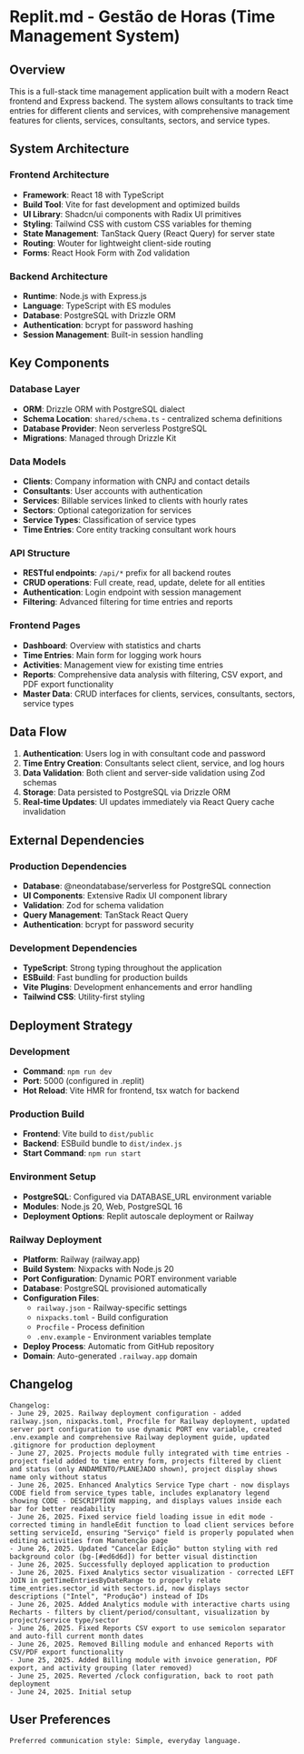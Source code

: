 # Replit.md - Gestão de Horas (Time Management System)

## Overview

This is a full-stack time management application built with a modern React frontend and Express backend. The system allows consultants to track time entries for different clients and services, with comprehensive management features for clients, services, consultants, sectors, and service types.

## System Architecture

### Frontend Architecture
- **Framework**: React 18 with TypeScript
- **Build Tool**: Vite for fast development and optimized builds
- **UI Library**: Shadcn/ui components with Radix UI primitives
- **Styling**: Tailwind CSS with custom CSS variables for theming
- **State Management**: TanStack Query (React Query) for server state
- **Routing**: Wouter for lightweight client-side routing
- **Forms**: React Hook Form with Zod validation

### Backend Architecture
- **Runtime**: Node.js with Express.js
- **Language**: TypeScript with ES modules
- **Database**: PostgreSQL with Drizzle ORM
- **Authentication**: bcrypt for password hashing
- **Session Management**: Built-in session handling

## Key Components

### Database Layer
- **ORM**: Drizzle ORM with PostgreSQL dialect
- **Schema Location**: `shared/schema.ts` - centralized schema definitions
- **Database Provider**: Neon serverless PostgreSQL
- **Migrations**: Managed through Drizzle Kit

### Data Models
- **Clients**: Company information with CNPJ and contact details
- **Consultants**: User accounts with authentication
- **Services**: Billable services linked to clients with hourly rates
- **Sectors**: Optional categorization for services
- **Service Types**: Classification of service types
- **Time Entries**: Core entity tracking consultant work hours

### API Structure
- **RESTful endpoints**: `/api/*` prefix for all backend routes
- **CRUD operations**: Full create, read, update, delete for all entities
- **Authentication**: Login endpoint with session management
- **Filtering**: Advanced filtering for time entries and reports

### Frontend Pages
- **Dashboard**: Overview with statistics and charts
- **Time Entries**: Main form for logging work hours
- **Activities**: Management view for existing time entries
- **Reports**: Comprehensive data analysis with filtering, CSV export, and PDF export functionality
- **Master Data**: CRUD interfaces for clients, services, consultants, sectors, service types

## Data Flow

1. **Authentication**: Users log in with consultant code and password
2. **Time Entry Creation**: Consultants select client, service, and log hours
3. **Data Validation**: Both client and server-side validation using Zod schemas
4. **Storage**: Data persisted to PostgreSQL via Drizzle ORM
5. **Real-time Updates**: UI updates immediately via React Query cache invalidation

## External Dependencies

### Production Dependencies
- **Database**: @neondatabase/serverless for PostgreSQL connection
- **UI Components**: Extensive Radix UI component library
- **Validation**: Zod for schema validation
- **Query Management**: TanStack React Query
- **Authentication**: bcrypt for password security

### Development Dependencies
- **TypeScript**: Strong typing throughout the application
- **ESBuild**: Fast bundling for production builds
- **Vite Plugins**: Development enhancements and error handling
- **Tailwind CSS**: Utility-first styling

## Deployment Strategy

### Development
- **Command**: `npm run dev`
- **Port**: 5000 (configured in .replit)
- **Hot Reload**: Vite HMR for frontend, tsx watch for backend

### Production Build
- **Frontend**: Vite build to `dist/public`
- **Backend**: ESBuild bundle to `dist/index.js`
- **Start Command**: `npm run start`

### Environment Setup
- **PostgreSQL**: Configured via DATABASE_URL environment variable
- **Modules**: Node.js 20, Web, PostgreSQL 16
- **Deployment Options**: Replit autoscale deployment or Railway

### Railway Deployment
- **Platform**: Railway (railway.app)
- **Build System**: Nixpacks with Node.js 20
- **Port Configuration**: Dynamic PORT environment variable
- **Database**: PostgreSQL provisioned automatically
- **Configuration Files**: 
  - `railway.json` - Railway-specific settings
  - `nixpacks.toml` - Build configuration
  - `Procfile` - Process definition
  - `.env.example` - Environment variables template
- **Deploy Process**: Automatic from GitHub repository
- **Domain**: Auto-generated `.railway.app` domain

## Changelog

```
Changelog:
- June 29, 2025. Railway deployment configuration - added railway.json, nixpacks.toml, Procfile for Railway deployment, updated server port configuration to use dynamic PORT env variable, created .env.example and comprehensive Railway deployment guide, updated .gitignore for production deployment
- June 27, 2025. Projects module fully integrated with time entries - project field added to time entry form, projects filtered by client and status (only ANDAMENTO/PLANEJADO shown), project display shows name only without status
- June 26, 2025. Enhanced Analytics Service Type chart - now displays CODE field from service_types table, includes explanatory legend showing CODE - DESCRIPTION mapping, and displays values inside each bar for better readability
- June 26, 2025. Fixed service field loading issue in edit mode - corrected timing in handleEdit function to load client services before setting serviceId, ensuring "Serviço" field is properly populated when editing activities from Manutenção page
- June 26, 2025. Updated "Cancelar Edição" button styling with red background color (bg-[#ed6d6d]) for better visual distinction
- June 26, 2025. Successfully deployed application to production
- June 26, 2025. Fixed Analytics sector visualization - corrected LEFT JOIN in getTimeEntriesByDateRange to properly relate time_entries.sector_id with sectors.id, now displays sector descriptions ("Intel", "Produção") instead of IDs
- June 26, 2025. Added Analytics module with interactive charts using Recharts - filters by client/period/consultant, visualization by project/service type/sector
- June 26, 2025. Fixed Reports CSV export to use semicolon separator and auto-fill current month dates
- June 26, 2025. Removed Billing module and enhanced Reports with CSV/PDF export functionality
- June 25, 2025. Added Billing module with invoice generation, PDF export, and activity grouping (later removed)
- June 25, 2025. Reverted /clock configuration, back to root path deployment
- June 24, 2025. Initial setup
```

## User Preferences

```
Preferred communication style: Simple, everyday language.
```